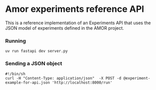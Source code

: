 # Amor experiments reference API

This is a reference implementation of an Experiments API that uses the JSON model of experiments defined in the AMOR project.

### Running

```shell
uv run fastapi dev server.py
```


### Sending a JSON object

```
#!/bin/sh
curl -H "Content-Type: application/json"  -X POST -d @experiment-example-for-api.json 'http://localhost:8000/run'
```
